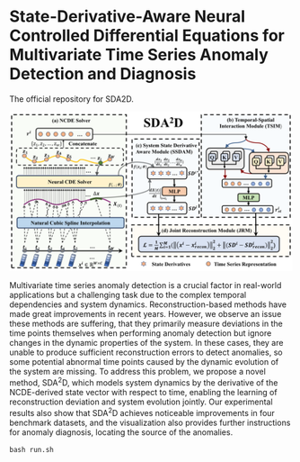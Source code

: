 # State-Derivative-Aware Neural Controlled Differential Equations for Multivariate Time Series Anomaly Detection and Diagnosis
The official repository for SDA2D.

![Architecture](./figs/architecture.png)

Multivariate time series anomaly detection is a crucial factor in real-world applications but a challenging task due to the complex temporal dependencies and system dynamics. Reconstruction-based methods have made great improvements in recent years. However, we observe an issue these methods are suffering, that they primarily measure deviations in the time points themselves when performing anomaly detection but ignore changes in the dynamic properties of the system. In these cases, they are unable to produce sufficient reconstruction errors to detect anomalies, so some potential abnormal time points caused by the dynamic evolution of the system are missing. To address this problem, we propose a novel method, $\text{SDA}^2\text{D}$, which models system dynamics by the derivative of the NCDE-derived state vector with respect to time, enabling the learning of reconstruction deviation and system evolution jointly. Our experimental results also show that $\text{SDA}^2\text{D}$ achieves noticeable improvements in four benchmark datasets, and the visualization also provides further instructions for anomaly diagnosis, locating the source of the anomalies.

```python
bash run.sh
```
